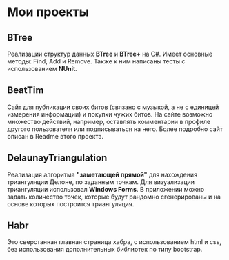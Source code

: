 # Мои проекты
## BTree
Реализации структур данных **BTree** и **BTree+** на C#. Имеет основные методы: Find, Add и Remove.  Также к ним написаны тесты с использованием **NUnit**.

## BeatTim
Сайт для публикации своих битов (связано с музыкой, а не с единицей измерения информации) и покупки чужих битов. На сайте возможно множество действий, например, оставлять комментарии в профиле другого пользователя или подписываться на него. Более подробно сайт описан в Readme этого проекта. 

## DelaunayTriangulation
Реализация алгоритма **"заметающей прямой"**  для нахождения триангуляции Делоне, по заданным точкам. Для визуализации триангуляции  использовал **Windows Forms**. В приложении можно задать количество точек, которые будут рандомно сгенерированы и на основе которых построится триангуляция.

## Habr 
Это сверстанная главная страница хабра, с использованием html и css, без использования дополнительных библиотек по  типу bootstrap.
